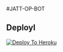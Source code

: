 #JATT-OP-BOT

## Deployl 
[![Deploy To Heroku](https://www.herokucdn.com/deploy/button.svg)](https://dashboard.heroku.com/new?button-url=https%3A%2F%2Fgithub.com%2JASS697%2FHEROKU&template=https%3A%2F%2Fgithub.com%2JASS697%2FHEROKU)
